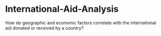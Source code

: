 # International-Aid-Analysis
How do geographic and economic factors correlate with the international aid donated or received by a country?
